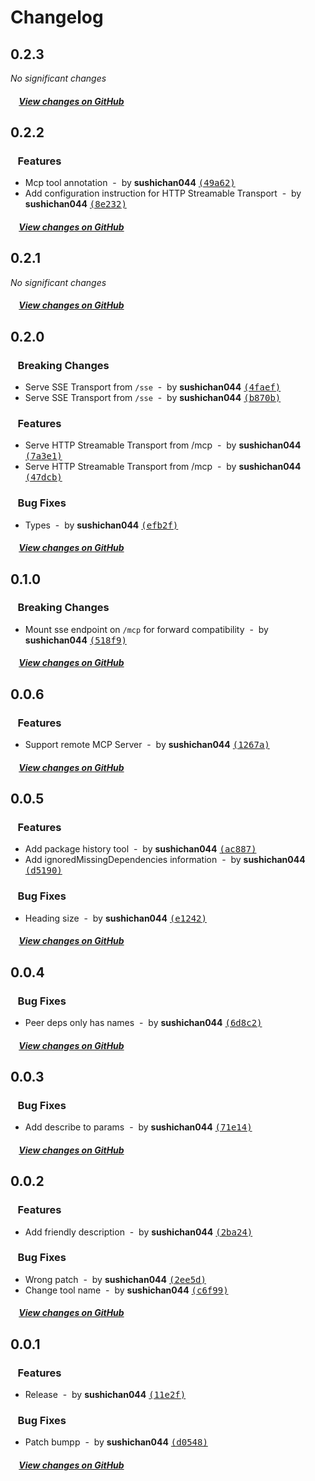 # Changelog

## 0.2.3

*No significant changes*

##### &nbsp;&nbsp;&nbsp;&nbsp;[View changes on GitHub](https://github.com/sushichan044/bundlephobia-mcp/compare/0.2.2...0.2.3)

## 0.2.2

### &nbsp;&nbsp;&nbsp;Features

- Mcp tool annotation &nbsp;-&nbsp; by **sushichan044** [<samp>(49a62)</samp>](https://github.com/sushichan044/bundlephobia-mcp/commit/49a6298)
- Add configuration instruction for HTTP Streamable Transport &nbsp;-&nbsp; by **sushichan044** [<samp>(8e232)</samp>](https://github.com/sushichan044/bundlephobia-mcp/commit/8e232e9)

##### &nbsp;&nbsp;&nbsp;&nbsp;[View changes on GitHub](https://github.com/sushichan044/bundlephobia-mcp/compare/0.2.1...0.2.2)

## 0.2.1

*No significant changes*

##### &nbsp;&nbsp;&nbsp;&nbsp;[View changes on GitHub](https://github.com/sushichan044/bundlephobia-mcp/compare/0.2.0...0.2.1)

## 0.2.0

### &nbsp;&nbsp;&nbsp;Breaking Changes

- Serve SSE Transport from `/sse` &nbsp;-&nbsp; by **sushichan044** [<samp>(4faef)</samp>](https://github.com/sushichan044/bundlephobia-mcp/commit/4faef1e)
- Serve SSE Transport from `/sse` &nbsp;-&nbsp; by **sushichan044** [<samp>(b870b)</samp>](https://github.com/sushichan044/bundlephobia-mcp/commit/b870b1f)

### &nbsp;&nbsp;&nbsp;Features

- Serve HTTP Streamable Transport from /mcp &nbsp;-&nbsp; by **sushichan044** [<samp>(7a3e1)</samp>](https://github.com/sushichan044/bundlephobia-mcp/commit/7a3e1d3)
- Serve HTTP Streamable Transport from /mcp &nbsp;-&nbsp; by **sushichan044** [<samp>(47dcb)</samp>](https://github.com/sushichan044/bundlephobia-mcp/commit/47dcbcc)

### &nbsp;&nbsp;&nbsp;Bug Fixes

- Types &nbsp;-&nbsp; by **sushichan044** [<samp>(efb2f)</samp>](https://github.com/sushichan044/bundlephobia-mcp/commit/efb2f79)

##### &nbsp;&nbsp;&nbsp;&nbsp;[View changes on GitHub](https://github.com/sushichan044/bundlephobia-mcp/compare/0.1.0...0.2.0)

## 0.1.0

### &nbsp;&nbsp;&nbsp;Breaking Changes

- Mount sse endpoint on `/mcp` for forward compatibility &nbsp;-&nbsp; by **sushichan044** [<samp>(518f9)</samp>](https://github.com/sushichan044/bundlephobia-mcp/commit/518f99e)

##### &nbsp;&nbsp;&nbsp;&nbsp;[View changes on GitHub](https://github.com/sushichan044/bundlephobia-mcp/compare/0.0.6...0.1.0)

## 0.0.6

### &nbsp;&nbsp;&nbsp;Features

- Support remote MCP Server &nbsp;-&nbsp; by **sushichan044** [<samp>(1267a)</samp>](https://github.com/sushichan044/bundlephobia-mcp/commit/1267aa7)

##### &nbsp;&nbsp;&nbsp;&nbsp;[View changes on GitHub](https://github.com/sushichan044/bundlephobia-mcp/compare/0.0.5...0.0.6)

## 0.0.5

### &nbsp;&nbsp;&nbsp;Features

- Add package history tool &nbsp;-&nbsp; by **sushichan044** [<samp>(ac887)</samp>](https://github.com/sushichan044/bundlephobia-mcp/commit/ac887e9)
- Add ignoredMissingDependencies information &nbsp;-&nbsp; by **sushichan044** [<samp>(d5190)</samp>](https://github.com/sushichan044/bundlephobia-mcp/commit/d51907a)

### &nbsp;&nbsp;&nbsp;Bug Fixes

- Heading size &nbsp;-&nbsp; by **sushichan044** [<samp>(e1242)</samp>](https://github.com/sushichan044/bundlephobia-mcp/commit/e124227)

##### &nbsp;&nbsp;&nbsp;&nbsp;[View changes on GitHub](https://github.com/sushichan044/bundlephobia-mcp/compare/0.0.4...0.0.5)

## 0.0.4

### &nbsp;&nbsp;&nbsp;Bug Fixes

- Peer deps only has names &nbsp;-&nbsp; by **sushichan044** [<samp>(6d8c2)</samp>](https://github.com/sushichan044/bundlephobia-mcp/commit/6d8c277)

##### &nbsp;&nbsp;&nbsp;&nbsp;[View changes on GitHub](https://github.com/sushichan044/bundlephobia-mcp/compare/0.0.3...0.0.4)

## 0.0.3

### &nbsp;&nbsp;&nbsp;Bug Fixes

- Add describe to params &nbsp;-&nbsp; by **sushichan044** [<samp>(71e14)</samp>](https://github.com/sushichan044/bundlephobia-mcp/commit/71e14bc)

##### &nbsp;&nbsp;&nbsp;&nbsp;[View changes on GitHub](https://github.com/sushichan044/bundlephobia-mcp/compare/0.0.2...0.0.3)

## 0.0.2

### &nbsp;&nbsp;&nbsp;Features

- Add friendly description &nbsp;-&nbsp; by **sushichan044** [<samp>(2ba24)</samp>](https://github.com/sushichan044/bundlephobia-mcp/commit/2ba248b)

### &nbsp;&nbsp;&nbsp;Bug Fixes

- Wrong patch &nbsp;-&nbsp; by **sushichan044** [<samp>(2ee5d)</samp>](https://github.com/sushichan044/bundlephobia-mcp/commit/2ee5d05)
- Change tool name &nbsp;-&nbsp; by **sushichan044** [<samp>(c6f99)</samp>](https://github.com/sushichan044/bundlephobia-mcp/commit/c6f9985)

##### &nbsp;&nbsp;&nbsp;&nbsp;[View changes on GitHub](https://github.com/sushichan044/bundlephobia-mcp/compare/0.0.1...0.0.2)

## 0.0.1

### &nbsp;&nbsp;&nbsp;Features

- Release &nbsp;-&nbsp; by **sushichan044** [<samp>(11e2f)</samp>](https://github.com/sushichan044/bundlephobia-mcp/commit/11e2f13)

### &nbsp;&nbsp;&nbsp;Bug Fixes

- Patch bumpp &nbsp;-&nbsp; by **sushichan044** [<samp>(d0548)</samp>](https://github.com/sushichan044/bundlephobia-mcp/commit/d054849)

##### &nbsp;&nbsp;&nbsp;&nbsp;[View changes on GitHub](https://github.com/sushichan044/bundlephobia-mcp/compare/40bdb02f7f8fb009247b99f79769fcf5626a606a...0.0.1)
